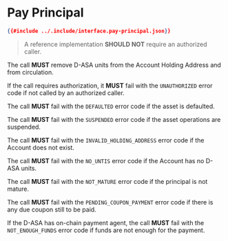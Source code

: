 # Pay Principal

```json
{{#include ../.include/interface.pay-principal.json}}
```

> A reference implementation **SHOULD NOT** require an authorized caller.

The call **MUST** remove D-ASA units from the Account Holding Address and from
circulation.

If the call requires authorization, it **MUST** fail with the `UNAUTHORIZED` error
code if not called by an authorized caller.

The call **MUST** fail with the `DEFAULTED` error code if the asset is defaulted.

The call **MUST** fail with the `SUSPENDED` error code if the asset operations are
suspended.

The call **MUST** fail with the `INVALID_HOLDING_ADDRESS` error code if the Account
does not exist.

The call **MUST** fail with the `NO_UNTIS` error code if the Account has no D-ASA
units.

The call **MUST** fail with the `NOT_MATURE` error code if the principal is not
mature.

The call **MUST** fail with the `PENDING_COUPON_PAYMENT` error code if there is
any due coupon still to be paid.

If the D-ASA has on-chain payment agent, the call **MUST** fail with the `NOT_ENOUGH_FUNDS`
error code if funds are not enough for the payment.
